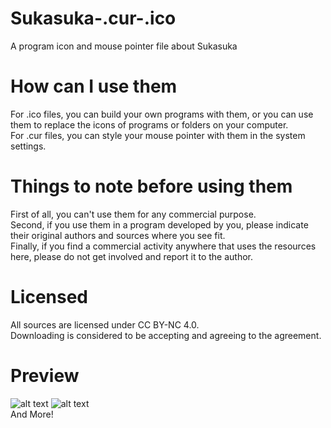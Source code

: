 # Sukasuka-.cur-.ico
A program icon and mouse pointer file about Sukasuka  

# How can I use them
For .ico files, you can build your own programs with them, or you can use them to replace the icons of programs or folders on your computer.  
For .cur files, you can style your mouse pointer with them in the system settings.

# Things to note before using them
First of all, you can't use them for any commercial purpose.  
Second, if you use them in a program developed by you, please indicate their original authors and sources where you see fit.  
Finally, if you find a commercial activity anywhere that uses the resources here, please do not get involved and report it to the author.

# Licensed  
All sources are licensed under CC BY-NC 4.0.  
Downloading is considered to be accepting and agreeing to the agreement.  

# Preview
![alt text](<Preview 1.png>)
![alt text](<preview 2.png>)  
And More!